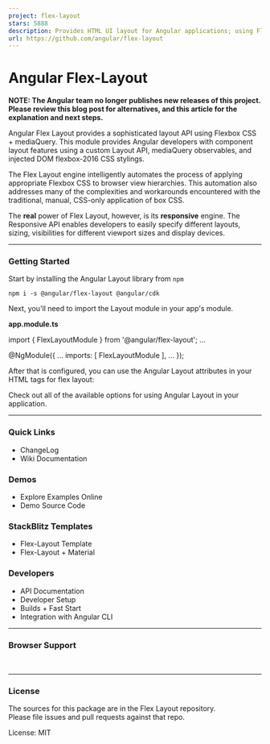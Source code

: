 ```yaml
---
project: flex-layout
stars: 5888
description: Provides HTML UI layout for Angular applications; using Flexbox and a Responsive API 
url: https://github.com/angular/flex-layout
---
```


Angular Flex-Layout
===================

**NOTE: The Angular team no longer publishes new releases of this project. Please review this blog post for alternatives, and this article for the explanation and next steps.**

Angular Flex Layout provides a sophisticated layout API using Flexbox CSS + mediaQuery. This module provides Angular developers with component layout features using a custom Layout API, mediaQuery observables, and injected DOM flexbox-2016 CSS stylings.

The Flex Layout engine intelligently automates the process of applying appropriate Flexbox CSS to browser view hierarchies. This automation also addresses many of the complexities and workarounds encountered with the traditional, manual, CSS-only application of box CSS.

The **real** power of Flex Layout, however, is its **responsive** engine. The Responsive API enables developers to easily specify different layouts, sizing, visibilities for different viewport sizes and display devices.

* * *

### Getting Started

Start by installing the Angular Layout library from `npm`

`npm i -s @angular/flex-layout @angular/cdk`

Next, you'll need to import the Layout module in your app's module.

**app.module.ts**

import { FlexLayoutModule } from '@angular/flex-layout';
...

@NgModule({
    ...
    imports: \[ FlexLayoutModule \],
    ...
});

After that is configured, you can use the Angular Layout attributes in your HTML tags for flex layout:

<div fxLayout\="row" fxLayoutAlign\="space-between"\>
</div\>

Check out all of the available options for using Angular Layout in your application.

* * *

### Quick Links

-   ChangeLog
-   Wiki Documentation

### Demos

-   Explore Examples Online
-   Demo Source Code

### StackBlitz Templates

-   Flex-Layout Template
-   Flex-Layout + Material

### Developers

-   API Documentation
-   Developer Setup
-   Builds + Fast Start
-   Integration with Angular CLI

* * *

### Browser Support

 

  

* * *

### License

The sources for this package are in the Flex Layout repository.  
Please file issues and pull requests against that repo.

License: MIT
